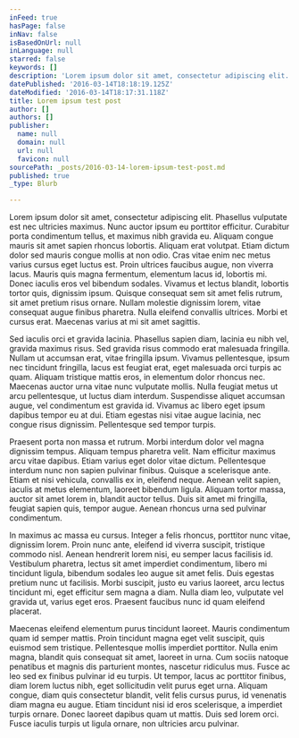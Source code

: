 ```yaml
---
inFeed: true
hasPage: false
inNav: false
isBasedOnUrl: null
inLanguage: null
starred: false
keywords: []
description: 'Lorem ipsum dolor sit amet, consectetur adipiscing elit. Phasellus vulputate est nec ultricies maximus. Nunc auctor ipsum eu porttitor efficitur. Curabitur porta condimentum tellus, et maximus nibh gravida eu. Aliquam congue mauris sit amet sapien rhoncus lobortis. Aliquam erat volutpat. Etiam dictum dolor sed mauris congue mollis at non odio. Cras vitae enim nec metus varius cursus eget luctus est. Proin ultrices faucibus augue, non viverra lacus. Mauris quis magna fermentum, elementum lacus id, lobortis mi. Donec iaculis eros vel bibendum sodales. Vivamus et lectus blandit, lobortis tortor quis, dignissim ipsum. Quisque consequat sem sit amet felis rutrum, sit amet pretium risus ornare. Nullam molestie dignissim lorem, vitae consequat augue finibus pharetra. Nulla eleifend convallis ultrices. Morbi et cursus erat. Maecenas varius at mi sit amet sagittis.'
datePublished: '2016-03-14T18:18:19.125Z'
dateModified: '2016-03-14T18:17:31.118Z'
title: Lorem ipsum test post
author: []
authors: []
publisher:
  name: null
  domain: null
  url: null
  favicon: null
sourcePath: _posts/2016-03-14-lorem-ipsum-test-post.md
published: true
_type: Blurb

---
```

Lorem ipsum dolor sit amet, consectetur adipiscing elit. Phasellus vulputate est nec ultricies maximus. Nunc auctor ipsum eu porttitor efficitur. Curabitur porta condimentum tellus, et maximus nibh gravida eu. Aliquam congue mauris sit amet sapien rhoncus lobortis. Aliquam erat volutpat. Etiam dictum dolor sed mauris congue mollis at non odio. Cras vitae enim nec metus varius cursus eget luctus est. Proin ultrices faucibus augue, non viverra lacus. Mauris quis magna fermentum, elementum lacus id, lobortis mi. Donec iaculis eros vel bibendum sodales. Vivamus et lectus blandit, lobortis tortor quis, dignissim ipsum. Quisque consequat sem sit amet felis rutrum, sit amet pretium risus ornare. Nullam molestie dignissim lorem, vitae consequat augue finibus pharetra. Nulla eleifend convallis ultrices. Morbi et cursus erat. Maecenas varius at mi sit amet sagittis.

Sed iaculis orci et gravida lacinia. Phasellus sapien diam, lacinia eu nibh vel, gravida maximus risus. Sed gravida risus commodo erat malesuada fringilla. Nullam ut accumsan erat, vitae fringilla ipsum. Vivamus pellentesque, ipsum nec tincidunt fringilla, lacus est feugiat erat, eget malesuada orci turpis ac quam. Aliquam tristique mattis eros, in elementum dolor rhoncus nec. Maecenas auctor urna vitae nunc vulputate mollis. Nulla feugiat metus ut arcu pellentesque, ut luctus diam interdum. Suspendisse aliquet accumsan augue, vel condimentum est gravida id. Vivamus ac libero eget ipsum dapibus tempor eu at dui. Etiam egestas nisi vitae augue lacinia, nec congue risus dignissim. Pellentesque sed tempor turpis.

Praesent porta non massa et rutrum. Morbi interdum dolor vel magna dignissim tempus. Aliquam tempus pharetra velit. Nam efficitur maximus arcu vitae dapibus. Etiam varius eget dolor vitae dictum. Pellentesque interdum nunc non sapien pulvinar finibus. Quisque a scelerisque ante. Etiam et nisi vehicula, convallis ex in, eleifend neque. Aenean velit sapien, iaculis at metus elementum, laoreet bibendum ligula. Aliquam tortor massa, auctor sit amet lorem in, blandit auctor tellus. Duis sit amet mi fringilla, feugiat sapien quis, tempor augue. Aenean rhoncus urna sed pulvinar condimentum.

In maximus ac massa eu cursus. Integer a felis rhoncus, porttitor nunc vitae, dignissim lorem. Proin nunc ante, eleifend id viverra suscipit, tristique commodo nisl. Aenean hendrerit lorem nisi, eu semper lacus facilisis id. Vestibulum pharetra, lectus sit amet imperdiet condimentum, libero mi tincidunt ligula, bibendum sodales leo augue sit amet felis. Duis egestas pretium nunc ut facilisis. Morbi suscipit, justo eu varius laoreet, arcu lectus tincidunt mi, eget efficitur sem magna a diam. Nulla diam leo, vulputate vel gravida ut, varius eget eros. Praesent faucibus nunc id quam eleifend placerat.

Maecenas eleifend elementum purus tincidunt laoreet. Mauris condimentum quam id semper mattis. Proin tincidunt magna eget velit suscipit, quis euismod sem tristique. Pellentesque mollis imperdiet porttitor. Nulla enim magna, blandit quis consequat sit amet, laoreet in urna. Cum sociis natoque penatibus et magnis dis parturient montes, nascetur ridiculus mus. Fusce ac leo sed ex finibus pulvinar id eu turpis. Ut tempor, lacus ac porttitor finibus, diam lorem luctus nibh, eget sollicitudin velit purus eget urna. Aliquam congue, diam quis consectetur blandit, velit felis cursus purus, id venenatis diam magna eu augue. Etiam tincidunt nisi id eros scelerisque, a imperdiet turpis ornare. Donec laoreet dapibus quam ut mattis. Duis sed lorem orci. Fusce iaculis turpis ut ligula ornare, non ultricies arcu pulvinar.